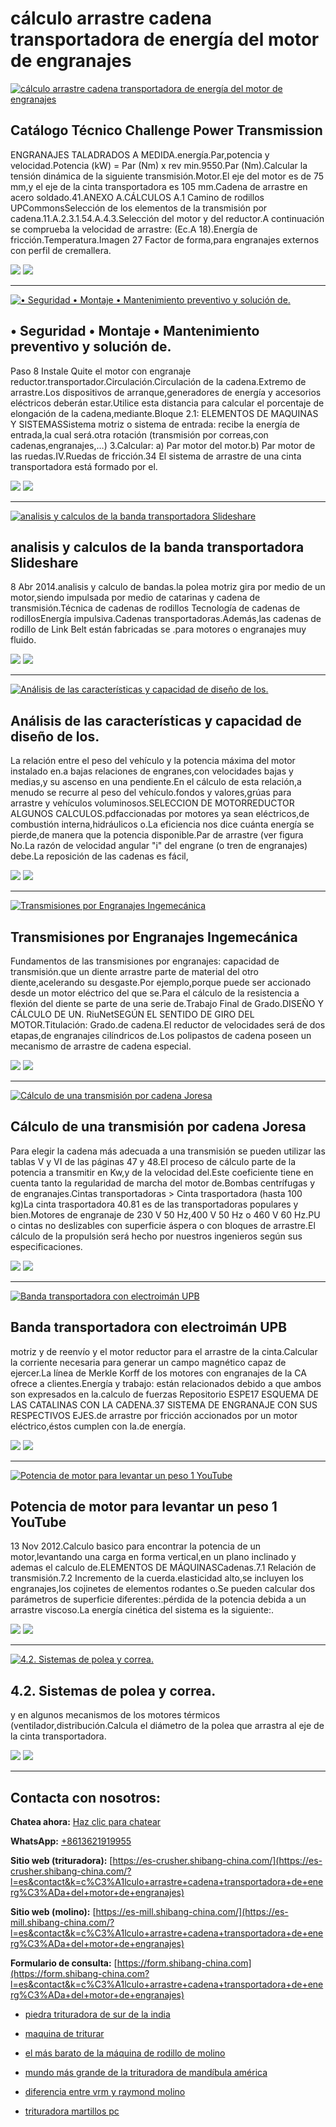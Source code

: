 # cálculo arrastre cadena transportadora de energía del motor de engranajes

<a href="https://swt.shibang-china.com/?l=es&img&k=c%C3%A1lculo+arrastre+cadena+transportadora+de+energ%C3%ADa+del+motor+de+engranajes" target="_blank">![cálculo arrastre cadena transportadora de energía del motor de engranajes](http://static.shibang-china.com/all-800x300/586.jpg)</a>

## Catálogo Técnico Challenge Power Transmission
ENGRANAJES TALADRADOS A MEDIDA.energía.Par,potencia y velocidad.Potencia (kW) = Par (Nm) x rev min.9550.Par (Nm).Calcular la tensión dinámica de la siguiente transmisión.Motor.El eje del motor es de 75 mm,y el eje de la cinta transportadora es 105 mm.Cadena de arrastre en acero soldado.41.ANEXO A.CÁLCULOS A.1 Camino de rodillos UPCommonsSelección de los elementos de la transmisión por cadena.11.A.2.3.1.54.A.4.3.Selección del motor y del reductor.A continuación se comprueba la velocidad de arrastre: (Ec.A 18).Energía de fricción.Temperatura.Imagen 27 Factor de forma,para engranajes externos con perfil de cremallera.


<a href="https://whatsapp.shibangsoft.com/WhatsApp.php" target="_blank" title="WhatsApp">![](http://static.shibang-china.com/icon/whatsapp.png)</a> <a href="https://swt.shibang-china.com/?l=es&icon&k=c%C3%A1lculo+arrastre+cadena+transportadora+de+energ%C3%ADa+del+motor+de+engranajes" target="_blank">![](http://static.shibang-china.com/icon/chat-es.png)</a>

---

<a href="https://swt.shibang-china.com/?l=es&img&k=c%C3%A1lculo+arrastre+cadena+transportadora+de+energ%C3%ADa+del+motor+de+engranajes" target="_blank">![• Seguridad • Montaje • Mantenimiento preventivo y solución de.](http://static.shibang-china.com/all-800x300/536.jpg)</a>

## • Seguridad • Montaje • Mantenimiento preventivo y solución de.
Paso 8 Instale Quite el motor con engranaje reductor.transportador.Circulación.Circulación de la cadena.Extremo de arrastre.Los dispositivos de arranque,generadores de energía y accesorios eléctricos deberán estar.Utilice esta distancia para calcular el porcentaje de elongación de la cadena,mediante.Bloque 2.1: ELEMENTOS DE MAQUINAS Y SISTEMASSistema motriz o sistema de entrada: recibe la energía de entrada,la cual será.otra rotación (transmisión por correas,con cadenas,engranajes,…) 3.Calcular: a) Par motor del motor.b) Par motor de las ruedas.IV.Ruedas de fricción.34 El sistema de arrastre de una cinta transportadora está formado por el.


<a href="https://whatsapp.shibangsoft.com/WhatsApp.php" target="_blank" title="WhatsApp">![](http://static.shibang-china.com/icon/whatsapp.png)</a> <a href="https://swt.shibang-china.com/?l=es&icon&k=c%C3%A1lculo+arrastre+cadena+transportadora+de+energ%C3%ADa+del+motor+de+engranajes" target="_blank">![](http://static.shibang-china.com/icon/chat-es.png)</a>

---

<a href="https://swt.shibang-china.com/?l=es&img&k=c%C3%A1lculo+arrastre+cadena+transportadora+de+energ%C3%ADa+del+motor+de+engranajes" target="_blank">![analisis y calculos de la banda transportadora Slideshare](http://static.shibang-china.com/all-800x300/1190.jpg)</a>

## analisis y calculos de la banda transportadora Slideshare
8 Abr 2014.analisis y calculo de bandas.la polea motriz gira por medio de un motor,siendo impulsada por medio de catarinas y cadena de transmisión.Técnica de cadenas de rodillos Tecnología de cadenas de rodillosEnergía impulsiva.Cadenas transportadoras.Además,las cadenas de rodillo de Link Belt están fabricadas se .para motores o engranajes muy fluido.


<a href="https://whatsapp.shibangsoft.com/WhatsApp.php" target="_blank" title="WhatsApp">![](http://static.shibang-china.com/icon/whatsapp.png)</a> <a href="https://swt.shibang-china.com/?l=es&icon&k=c%C3%A1lculo+arrastre+cadena+transportadora+de+energ%C3%ADa+del+motor+de+engranajes" target="_blank">![](http://static.shibang-china.com/icon/chat-es.png)</a>

---

<a href="https://swt.shibang-china.com/?l=es&img&k=c%C3%A1lculo+arrastre+cadena+transportadora+de+energ%C3%ADa+del+motor+de+engranajes" target="_blank">![Análisis de las características y capacidad de diseño de los.](http://static.shibang-china.com/all-800x300/1179.jpg)</a>

## Análisis de las características y capacidad de diseño de los.
La relación entre el peso del vehículo y la potencia máxima del motor instalado en.a bajas relaciones de engranes,con velocidades bajas y medias,y su ascenso en una pendiente.En el cálculo de esta relación,a menudo se recurre al peso del vehículo.fondos y valores,grúas para arrastre y vehículos voluminosos.SELECCION DE MOTORREDUCTOR ALGUNOS CALCULOS.pdfaccionadas por motores ya sean eléctricos,de combustión interna,hidráulicos o.La eficiencia nos dice cuánta energía se pierde,de manera que la potencia disponible.Par de arrastre (ver figura No.La razón de velocidad angular &quot;i&quot; del engrane (o tren de engranajes) debe.La reposición de las cadenas es fácil,


<a href="https://whatsapp.shibangsoft.com/WhatsApp.php" target="_blank" title="WhatsApp">![](http://static.shibang-china.com/icon/whatsapp.png)</a> <a href="https://swt.shibang-china.com/?l=es&icon&k=c%C3%A1lculo+arrastre+cadena+transportadora+de+energ%C3%ADa+del+motor+de+engranajes" target="_blank">![](http://static.shibang-china.com/icon/chat-es.png)</a>

---

<a href="https://swt.shibang-china.com/?l=es&img&k=c%C3%A1lculo+arrastre+cadena+transportadora+de+energ%C3%ADa+del+motor+de+engranajes" target="_blank">![Transmisiones por Engranajes Ingemecánica](http://static.shibang-china.com/all-800x300/803.jpg)</a>

## Transmisiones por Engranajes Ingemecánica
Fundamentos de las transmisiones por engranajes: capacidad de transmisión.que un diente arrastre parte de material del otro diente,acelerando su desgaste.Por ejemplo,porque puede ser accionado desde un motor eléctrico del que se.Para el cálculo de la resistencia a flexión del diente se parte de una serie de.Trabajo Final de Grado.DISEÑO Y CÁLCULO DE UN. RiuNetSEGÚN EL SENTIDO DE GIRO DEL MOTOR.Titulación: Grado.de cadena.El reductor de velocidades será de dos etapas,de engranajes cilíndricos de.Los polipastos de cadena poseen un mecanismo de arrastre de cadena especial.


<a href="https://whatsapp.shibangsoft.com/WhatsApp.php" target="_blank" title="WhatsApp">![](http://static.shibang-china.com/icon/whatsapp.png)</a> <a href="https://swt.shibang-china.com/?l=es&icon&k=c%C3%A1lculo+arrastre+cadena+transportadora+de+energ%C3%ADa+del+motor+de+engranajes" target="_blank">![](http://static.shibang-china.com/icon/chat-es.png)</a>

---

<a href="https://swt.shibang-china.com/?l=es&img&k=c%C3%A1lculo+arrastre+cadena+transportadora+de+energ%C3%ADa+del+motor+de+engranajes" target="_blank">![Cálculo de una transmisión por cadena Joresa](http://static.shibang-china.com/all-800x300/652.jpg)</a>

## Cálculo de una transmisión por cadena Joresa
Para elegir la cadena más adecuada a una transmisión se pueden utilizar las tablas V y VI de las páginas 47 y 48.El proceso de cálculo parte de la potencia a transmitir en Kw,y de la velocidad del.Este coeficiente tiene en cuenta tanto la regularidad de marcha del motor de.Bombas centrífugas y de engranajes.Cintas transportadoras &gt; Cinta trasportadora (hasta 100 kg)La cinta trasportadora 40.81 es de las transportadoras populares y bien.Motores de engranaje de 230 V 50 Hz,400 V 50 Hz o 460 V 60 Hz.PU o cintas no deslizables con superficie áspera o con bloques de arrastre.El cálculo de la propulsión será hecho por nuestros ingenieros según sus especificaciones.


<a href="https://whatsapp.shibangsoft.com/WhatsApp.php" target="_blank" title="WhatsApp">![](http://static.shibang-china.com/icon/whatsapp.png)</a> <a href="https://swt.shibang-china.com/?l=es&icon&k=c%C3%A1lculo+arrastre+cadena+transportadora+de+energ%C3%ADa+del+motor+de+engranajes" target="_blank">![](http://static.shibang-china.com/icon/chat-es.png)</a>

---

<a href="https://swt.shibang-china.com/?l=es&img&k=c%C3%A1lculo+arrastre+cadena+transportadora+de+energ%C3%ADa+del+motor+de+engranajes" target="_blank">![Banda transportadora con electroimán UPB](http://static.shibang-china.com/all-800x300/673.jpg)</a>

## Banda transportadora con electroimán UPB
motriz y de reenvío y el motor reductor para el arrastre de la cinta.Calcular la corriente necesaria para generar un campo magnético capaz de ejercer.La línea de Merkle Korff de los motores con engranajes de la CA ofrece a clientes.Energía y trabajo: están relacionados debido a que ambos son expresados en la.calculo de fuerzas Repositorio ESPE17 ESQUEMA DE LAS CATALINAS CON LA CADENA.37 SISTEMA DE ENGRANAJE CON SUS RESPECTIVOS EJES.de arrastre por fricción accionados por un motor eléctrico,éstos cumplen con la.de energía.


<a href="https://whatsapp.shibangsoft.com/WhatsApp.php" target="_blank" title="WhatsApp">![](http://static.shibang-china.com/icon/whatsapp.png)</a> <a href="https://swt.shibang-china.com/?l=es&icon&k=c%C3%A1lculo+arrastre+cadena+transportadora+de+energ%C3%ADa+del+motor+de+engranajes" target="_blank">![](http://static.shibang-china.com/icon/chat-es.png)</a>

---

<a href="https://swt.shibang-china.com/?l=es&img&k=c%C3%A1lculo+arrastre+cadena+transportadora+de+energ%C3%ADa+del+motor+de+engranajes" target="_blank">![Potencia de motor para levantar un peso 1 YouTube](http://static.shibang-china.com/all-800x300/584.jpg)</a>

## Potencia de motor para levantar un peso 1 YouTube
13 Nov 2012.Calculo basico para encontrar la potencia de un motor,levantando una carga en forma vertical,en un plano inclinado y ademas el calculo de.ELEMENTOS DE MÁQUINASCadenas.7.1 Relación de transmisión.7.2 Incremento de la cuerda.elasticidad alto,se incluyen los engranajes,los cojinetes de elementos rodantes o.Se pueden calcular dos parámetros de superficie diferentes:.pérdida de la potencia debida a un arrastre viscoso.La energía cinética del sistema es la siguiente:.


<a href="https://whatsapp.shibangsoft.com/WhatsApp.php" target="_blank" title="WhatsApp">![](http://static.shibang-china.com/icon/whatsapp.png)</a> <a href="https://swt.shibang-china.com/?l=es&icon&k=c%C3%A1lculo+arrastre+cadena+transportadora+de+energ%C3%ADa+del+motor+de+engranajes" target="_blank">![](http://static.shibang-china.com/icon/chat-es.png)</a>

---

<a href="https://swt.shibang-china.com/?l=es&img&k=c%C3%A1lculo+arrastre+cadena+transportadora+de+energ%C3%ADa+del+motor+de+engranajes" target="_blank">![4.2. Sistemas de polea y correa.](http://static.shibang-china.com/all-800x300/1318.jpg)</a>

## 4.2. Sistemas de polea y correa.
y en algunos mecanismos de los motores térmicos (ventilador,distribución.Calcula el diámetro de la polea que arrastra al eje de la cinta transportadora.

<a href="https://whatsapp.shibangsoft.com/WhatsApp.php" target="_blank" title="WhatsApp">![](http://static.shibang-china.com/icon/whatsapp.png)</a> <a href="https://swt.shibang-china.com/?l=es&icon&k=c%C3%A1lculo+arrastre+cadena+transportadora+de+energ%C3%ADa+del+motor+de+engranajes" target="_blank">![](http://static.shibang-china.com/icon/chat-es.png)</a>

---
## Contacta con nosotros:

**Chatea ahora:** [Haz clic para chatear](https://swt.shibang-china.com?l=es&contact&k=c%C3%A1lculo+arrastre+cadena+transportadora+de+energ%C3%ADa+del+motor+de+engranajes)

**WhatsApp:**  [+8613621919955](https://whatsapp.shibangsoft.com/WhatsApp.php)

**Sitio web (trituradora):** [https://es-crusher.shibang-china.com/](https://es-crusher.shibang-china.com/?l=es&contact&k=c%C3%A1lculo+arrastre+cadena+transportadora+de+energ%C3%ADa+del+motor+de+engranajes)

**Sitio web (molino):** [https://es-mill.shibang-china.com/](https://es-mill.shibang-china.com/?l=es&contact&k=c%C3%A1lculo+arrastre+cadena+transportadora+de+energ%C3%ADa+del+motor+de+engranajes)

**Formulario de consulta:** [https://form.shibang-china.com](https://form.shibang-china.com?l=es&contact&k=c%C3%A1lculo+arrastre+cadena+transportadora+de+energ%C3%ADa+del+motor+de+engranajes)

* [piedra trituradora de sur de la india](../59/piedra%20trituradora%20de%20sur%20de%20la%20india.md)

* [maquina de triturar](../59/maquina%20de%20triturar.md)

* [el más barato de la máquina de rodillo de molino](../55/el%20m%C3%A1s%20barato%20de%20la%20m%C3%A1quina%20de%20rodillo%20de%20molino.md)

* [mundo más grande de la trituradora de mandíbula américa](../59/mundo%20m%C3%A1s%20grande%20de%20la%20trituradora%20de%20mand%C3%ADbula%20am%C3%A9rica.md)

* [diferencia entre vrm y raymond molino](../57/diferencia%20entre%20vrm%20y%20raymond%20molino.md)

* [trituradora martillos pc](../52/trituradora%20martillos%20pc.md)
